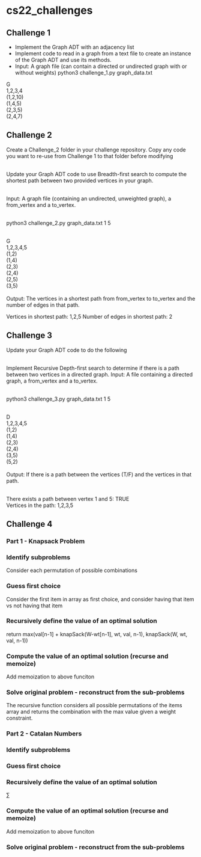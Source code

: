 # cs22_challenges
## Challenge 1
- Implement the Graph ADT with an adjacency list
- Implement code to read in a graph from a text file to create an instance of the Graph ADT and use its methods.
- Input: A graph file (can contain a directed or undirected graph with or without weights) python3 challenge_1.py graph_data.txt

G<br/>
1,2,3,4<br/>
(1,2,10)<br/>
(1,4,5)<br/>
(2,3,5)<br/>
(2,4,7)<br/>

## Challenge 2
Create a Challenge_2 folder in your challenge repository. Copy any code you want to re-use from Challenge 1 to that folder before modifying<br/><br/>

Update your Graph ADT code to use Breadth-first search to compute the shortest path between two provided vertices in your graph.<br/><br/>

Input: A graph file (containing an undirected, unweighted graph), a from_vertex and a to_vertex.<br/><br/>

python3 challenge_2.py graph_data.txt 1 5<br/><br/>

G<br/>
1,2,3,4,5<br/>
(1,2)<br/>
(1,4)<br/>
(2,3)<br/>
(2,4)<br/>
(2,5)<br/>
(3,5)<br/><br/>
Output: The vertices in a shortest path from from_vertex to to_vertex and the number of edges in that path.

Vertices in shortest path: 1,2,5
Number of edges in shortest path: 2
## Challenge 3
Update your Graph ADT code to do the following<br/><br/>

Implement Recursive Depth-first search to determine if there is a path between two vertices in a directed graph.
Input: A file containing a directed graph, a from_vertex and a to_vertex.<br/><br/>

python3 challenge_3.py graph_data.txt 1 5<br/><br/>

D<br/>
1,2,3,4,5<br/>
(1,2)<br/>
(1,4)<br/>
(2,3)<br/>
(2,4)<br/>
(3,5)<br/>
(5,2)<br/><br/>
Output: If there is a path between the vertices (T/F) and the vertices in that path.<br/><br/>

There exists a path between vertex 1 and 5: TRUE<br/>
Vertices in the path: 1,2,3,5<br/>

## Challenge 4
### Part 1 - Knapsack Problem
### Identify subproblems
Consider each permutation of possible combinations
### Guess first choice
Consider the first item in array as first choice, and consider having that item vs not having that item
### Recursively define the value of an optimal solution
return max(val[n-1] + knapSack(W-wt[n-1], wt, val, n-1),    knapSack(W, wt, val, n-1))
### Compute the value of an optimal solution (recurse and memoize)
Add memoization to above funciton
### Solve original problem - reconstruct from the sub-problems
The recursive function considers all possible permutations of the items array and returns the combination with the max value given a weight constraint.

### Part 2 - Catalan Numbers
### Identify subproblems

### Guess first choice

### Recursively define the value of an optimal solution
$\sum$

### Compute the value of an optimal solution (recurse and memoize)
Add memoization to above funciton
### Solve original problem - reconstruct from the sub-problems



